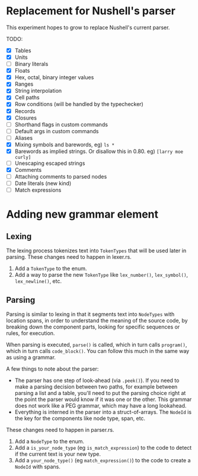 # Replacement for Nushell's parser

This experiment hopes to grow to replace Nushell's current parser.

TODO:

- [x] Tables
- [x] Units
- [ ] Binary literals
- [x] Floats
- [x] Hex, octal, binary integer values
- [x] Ranges
- [x] String interpolation
- [x] Cell paths
- [x] Row conditions (will be handled by the typechecker)
- [x] Records
- [x] Closures
- [ ] Shorthand flags in custom commands
- [ ] Default args in custom commands
- [ ] Aliases
- [x] Mixing symbols and barewords, eg) `ls *`
- [x] Barewords as implied strings. Or disallow this in 0.80. eg) `[larry moe curly]`
- [ ] Unescaping escaped strings
- [x] Comments
- [ ] Attaching comments to parsed nodes
- [ ] Date literals (new kind)
- [ ] Match expressions

# Adding new grammar element

## Lexing

The lexing process tokenizes text into `TokenTypes` that will be used later in parsing.
These changes need to happen in lexer.rs.

1. Add a `TokenType` to the enum.
2. Add a way to parse the new `TokenType` like `lex_number()`, `lex_symbol()`, `lex_newline()`, etc.

## Parsing

Parsing is similar to lexing in that it segments text into `NodeTypes` with location spans, in order to understand the meaning of the source code, by breaking down the component parts, looking for specific sequences or rules, for execution.

When parsing is executed, `parse()` is called, which in turn calls `program()`, which in turn calls `code_block()`. You can follow this much in the same way as using a grammar.

A few things to note about the parser:

* The parser has one step of look-ahead (via `.peek()`). If you need to make a parsing decision between two paths, for example between parsing a list and a table, you'll need to put the parsing choice right at the point the parser would know if it was one or the other. This grammar does not work like a PEG grammar, which may have a long lookahead.
* Everything is interned in the parser into a struct-of-arrays. The `NodeId` is the key for the components like node type, span, etc. 

These changes need to happen in parser.rs.

1. Add a `NodeType` to the enum.
2. Add a `is_your_node_type` (eg `is_match_expression`) to the code to detect if the current text is your new type.
3. Add a `your_node_type()` (eg `match_expression()`) to the code to create a `NodeId` with spans.

